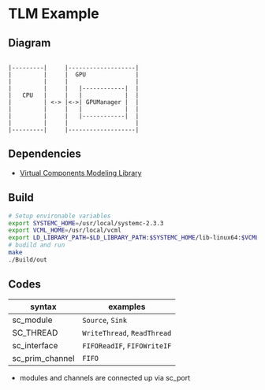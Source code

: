# TLM Example

## Diagram

```text

|---------|     |-------------------|
|         |     |  GPU              |
|         |     |                   |
|         |     |   |------------|  |
|   CPU   |     |   |            |  |
|         | <-> |<->| GPUManager |  |
|         |     |   |            |  |
|         |     |   |------------|  |
|         |     |                   |
|---------|     |-------------------|

```

## Dependencies

+ [Virtual Components Modeling Library](https://github.com/machineware-gmbh/vcml)

## Build

```sh
# Setup environable variables
export SYSTEMC_HOME=/usr/local/systemc-2.3.3
export VCML_HOME=/usr/local/vcml
export LD_LIBRARY_PATH=$LD_LIBRARY_PATH:$SYSTEMC_HOME/lib-linux64:$VCML_HOME/lib
# budild and run
make
./Build/out
```

## Codes

| syntax             | examples                    |
| ------------------ | --------------------------- |
| sc_module          | `Source`, `Sink`            |
| SC_THREAD          | `WriteThread`, `ReadThread` | 
| sc_interface       | `FIFOReadIF`, `FIFOWriteIF` |
| sc_prim_channel    | `FIFO`                      |

* modules and channels are connected up via sc_port
